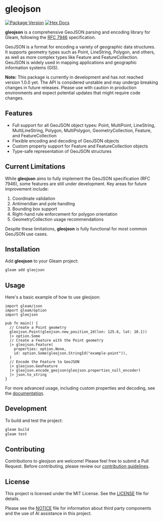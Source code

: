 # gleojson

[![Package Version](https://img.shields.io/hexpm/v/gleojson)](https://hex.pm/packages/gleojson)
[![Hex Docs](https://img.shields.io/badge/hex-docs-ffaff3)](https://hexdocs.pm/gleojson/)

**gleojson** is a comprehensive GeoJSON parsing and encoding library for Gleam, following the [RFC 7946](https://tools.ietf.org/html/rfc7946) specification.

GeoJSON is a format for encoding a variety of geographic data structures.
It supports geometry types such as Point, LineString, Polygon, and others, as well as more complex types like Feature and FeatureCollection.
GeoJSON is widely used in mapping applications and geographic information systems (GIS).

**Note:** This package is currently in development and has not reached version 1.0.0 yet.
The API is considered unstable and may undergo breaking changes in future releases.
Please use with caution in production environments and expect potential updates that might require code changes.

## Features

- Full support for all GeoJSON object types: Point, MultiPoint, LineString, MultiLineString, Polygon, MultiPolygon, GeometryCollection, Feature, and FeatureCollection
- Flexible encoding and decoding of GeoJSON objects
- Custom property support for Feature and FeatureCollection objects
- Type-safe representation of GeoJSON structures

## Current Limitations

While **gleojson** aims to fully implement the GeoJSON specification (RFC 7946), some features are still under development. Key areas for future improvement include:

1. Coordinate validation
1. Antimeridian and pole handling
1. Bounding box support
1. Right-hand rule enforcement for polygon orientation
1. GeometryCollection usage recommendations

Despite these limitations, **gleojson** is fully functional for most common GeoJSON use cases.

## Installation

Add **gleojson** to your Gleam project:

```sh
gleam add gleojson
```

## Usage

Here's a basic example of how to use gleojson:

```gleam:./test/examples/encode.gleam
import gleam/json
import gleam/option
import gleojson

pub fn main() {
  // Create a Point geometry
  gleojson.Point(gleojson.new_position_2d(lon: 125.6, lat: 10.1))
  |> option.Some
  // Create a Feature with the Point geometry
  |> gleojson.Feature(
    properties: option.None,
    id: option.Some(gleojson.StringId("example-point")),
  )
  // Encode the Feature to GeoJSON
  |> gleojson.GeoFeature
  |> gleojson.encode_geojson(gleojson.properties_null_encoder)
  |> json.to_string
}
```

For more advanced usage, including custom properties and decoding, see the [documentation](https://hexdocs.pm/gleojson).

## Development

To build and test the project:

```sh
gleam build
gleam test
```

## Contributing

Contributions to gleojson are welcome! Please feel free to submit a Pull Request. Before contributing, please review our [contribution guidelines](CONTRIBUTING.md).

## License

This project is licensed under the MIT License. See the [LICENSE](LICENSE) file for details.

Please see the [NOTICE](NOTICE) file for information about third party components and the use of AI assistance in this project.